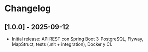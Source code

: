 # Changelog

## [1.0.0] - 2025-09-12
- Initial release: API REST con Spring Boot 3, PostgreSQL, Flyway, MapStruct, tests (unit + integration), Docker y CI.
